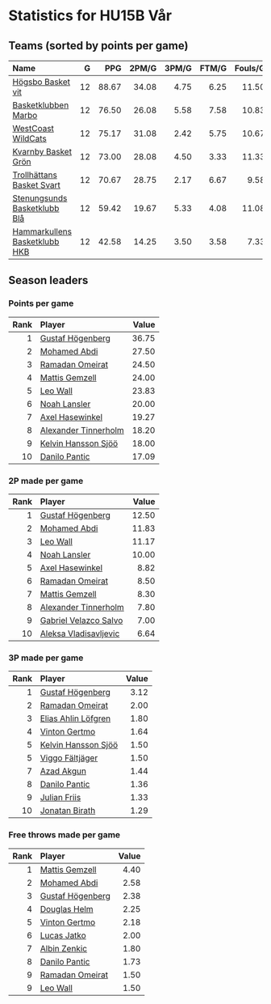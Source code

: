 # Statistics for HU15B Vår

## Teams (sorted by points per game)

| Name | G | PPG | 2PM/G | 3PM/G | FTM/G | Fouls/G |
|:-----|--:|----:|------:|------:|------:|--------:|
| [Högsbo Basket vit](hu15b_vår_team_1.md) | 12 | 88.67 | 34.08 | 4.75 | 6.25 | 11.50 |
| [Basketklubben Marbo](hu15b_vår_team_2.md) | 12 | 76.50 | 26.08 | 5.58 | 7.58 | 10.83 |
| [WestCoast WildCats](hu15b_vår_team_3.md) | 12 | 75.17 | 31.08 | 2.42 | 5.75 | 10.67 |
| [Kvarnby Basket Grön](hu15b_vår_team_4.md) | 12 | 73.00 | 28.08 | 4.50 | 3.33 | 11.33 |
| [Trollhättans Basket Svart](hu15b_vår_team_5.md) | 12 | 70.67 | 28.75 | 2.17 | 6.67 | 9.58 |
| [Stenungsunds Basketklubb Blå](hu15b_vår_team_6.md) | 12 | 59.42 | 19.67 | 5.33 | 4.08 | 11.08 |
| [Hammarkullens Basketklubb HKB](hu15b_vår_team_7.md) | 12 | 42.58 | 14.25 | 3.50 | 3.58 | 7.33 |

## Season leaders

### Points per game

| Rank | Player | Value |
|----:|:-------|------:|
| 1 | [Gustaf Högenberg](hu15b_vår_team_2.md) | 36.75 |
| 2 | [Mohamed Abdi](hu15b_vår_team_3.md) | 27.50 |
| 3 | [Ramadan Omeirat](hu15b_vår_team_7.md) | 24.50 |
| 4 | [Mattis Gemzell](hu15b_vår_team_2.md) | 24.00 |
| 5 | [Leo Wall](hu15b_vår_team_5.md) | 23.83 |
| 6 | [Noah Lansler](hu15b_vår_team_1.md) | 20.00 |
| 7 | [Axel Hasewinkel](hu15b_vår_team_4.md) | 19.27 |
| 8 | [Alexander Tinnerholm](hu15b_vår_team_1.md) | 18.20 |
| 9 | [Kelvin Hansson Sjöö](hu15b_vår_team_1.md) | 18.00 |
| 10 | [Danilo Pantic](hu15b_vår_team_2.md) | 17.09 |

### 2P made per game

| Rank | Player | Value |
|----:|:-------|------:|
| 1 | [Gustaf Högenberg](hu15b_vår_team_2.md) | 12.50 |
| 2 | [Mohamed Abdi](hu15b_vår_team_3.md) | 11.83 |
| 3 | [Leo Wall](hu15b_vår_team_5.md) | 11.17 |
| 4 | [Noah Lansler](hu15b_vår_team_1.md) | 10.00 |
| 5 | [Axel Hasewinkel](hu15b_vår_team_4.md) | 8.82 |
| 6 | [Ramadan Omeirat](hu15b_vår_team_7.md) | 8.50 |
| 7 | [Mattis Gemzell](hu15b_vår_team_2.md) | 8.30 |
| 8 | [Alexander Tinnerholm](hu15b_vår_team_1.md) | 7.80 |
| 9 | [Gabriel Velazco Salvo](hu15b_vår_team_4.md) | 7.00 |
| 10 | [Aleksa Vladisavljevic](hu15b_vår_team_1.md) | 6.64 |

### 3P made per game

| Rank | Player | Value |
|----:|:-------|------:|
| 1 | [Gustaf Högenberg](hu15b_vår_team_2.md) | 3.12 |
| 2 | [Ramadan Omeirat](hu15b_vår_team_7.md) | 2.00 |
| 3 | [Elias Ahlin Löfgren](hu15b_vår_team_6.md) | 1.80 |
| 4 | [Vinton Gertmo](hu15b_vår_team_6.md) | 1.64 |
| 5 | [Kelvin Hansson Sjöö](hu15b_vår_team_1.md) | 1.50 |
| 5 | [Viggo Fältjäger](hu15b_vår_team_4.md) | 1.50 |
| 7 | [Azad Akgun](hu15b_vår_team_7.md) | 1.44 |
| 8 | [Danilo Pantic](hu15b_vår_team_2.md) | 1.36 |
| 9 | [Julian Friis](hu15b_vår_team_1.md) | 1.33 |
| 10 | [Jonatan Birath](hu15b_vår_team_1.md) | 1.29 |

### Free throws made per game

| Rank | Player | Value |
|----:|:-------|------:|
| 1 | [Mattis Gemzell](hu15b_vår_team_2.md) | 4.40 |
| 2 | [Mohamed Abdi](hu15b_vår_team_3.md) | 2.58 |
| 3 | [Gustaf Högenberg](hu15b_vår_team_2.md) | 2.38 |
| 4 | [Douglas Helm](hu15b_vår_team_1.md) | 2.25 |
| 5 | [Vinton Gertmo](hu15b_vår_team_6.md) | 2.18 |
| 6 | [Lucas Jatko](hu15b_vår_team_5.md) | 2.00 |
| 7 | [Albin Zenkic](hu15b_vår_team_5.md) | 1.80 |
| 8 | [Danilo Pantic](hu15b_vår_team_2.md) | 1.73 |
| 9 | [Ramadan Omeirat](hu15b_vår_team_7.md) | 1.50 |
| 9 | [Leo Wall](hu15b_vår_team_5.md) | 1.50 |

